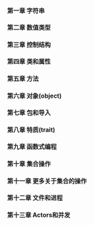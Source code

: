 #### 第一章 字符串

#### 第二章 数值类型

#### 第三章 控制结构

#### 第四章 类和属性

#### 第五章 方法

#### 第六章 对象(object)

#### 第七章 包和导入

#### 第八章 特质(trait)

#### 第九章 函数式编程

#### 第十章 集合操作

#### 第十一章 更多关于集合的操作

#### 第十二章 文件和进程

#### 第十三章 Actors和并发